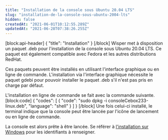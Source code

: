 ```yaml
---
title: "Installation de la console sous Ubuntu 20.04 LTS"
slug: "installation-de-la-console-sous-ubuntu-2004-lts"
hidden: false
createdAt: "2021-06-01T10:12:55.289Z"
updatedAt: "2021-06-28T07:38:26.255Z"
---
```

[block:api-header]
{
  "title": "Installation"
}
[/block]
Wisper met à disposition un paquet .deb pour l'installation de la console sous Ubuntu 20.04 LTS. Ce paquet est également compatible avec Fedora et les autres distributions RedHat.

Ces paquets peuvent être installés en utilisant l'interface graphique ou en ligne de commande. L'installation via l'interface graphique nécessite le paquet gdebi pour pouvoir installer le paquet .deb s'il n'est pas pris en charge par défaut.

L'installation en ligne de commande se fait avec la commande suivante.
[block:code]
{
  "codes": [
    {
      "code": "sudo dpkg -i consoleCebox233-linux.deb",
      "language": "shell"
    }
  ]
}
[/block]
Une fois celui-ci installé, le terminal indique que la console peut être lancée par l'icône de lancement ou en ligne de commande.

La console est alors prête à être lancée. Se référer à [l'installation sur Windows](doc:installation-de-la-console#pour-windows-) pour les identifiants à renseigner.